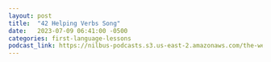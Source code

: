 ```yaml
---
layout: post
title:  "42 Helping Verbs Song"
date:   2023-07-09 06:41:00 -0500
categories: first-language-lessons
podcast_link: https://nilbus-podcasts.s3.us-east-2.amazonaws.com/the-well-trained-mind/First%20Language%20Lessons/42%20Helping%20Verbs%20Song.mp3
---
```

